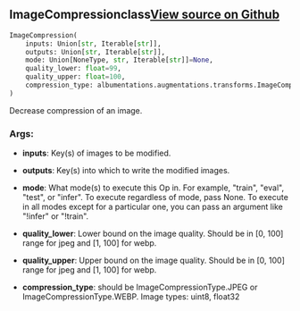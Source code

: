 ## ImageCompression<span class="tag">class</span><a class="sourcelink" href=https://github.com/fastestimator/fastestimator/blob/r1.1/fastestimator/op/numpyop/univariate/image_compression.py/#L24-L54>View source on Github</a>
```python
ImageCompression(
	inputs: Union[str, Iterable[str]],
	outputs: Union[str, Iterable[str]],
	mode: Union[NoneType, str, Iterable[str]]=None,
	quality_lower: float=99,
	quality_upper: float=100,
	compression_type: albumentations.augmentations.transforms.ImageCompression.ImageCompressionType=<ImageCompressionType.JPEG:  0>
)
```
Decrease compression of an image.


<h3>Args:</h3>


* **inputs**: Key(s) of images to be modified.

* **outputs**: Key(s) into which to write the modified images.

* **mode**: What mode(s) to execute this Op in. For example, "train", "eval", "test", or "infer". To execute regardless of mode, pass None. To execute in all modes except for a particular one, you can pass an argument like "!infer" or "!train".

* **quality_lower**: Lower bound on the image quality. Should be in [0, 100] range for jpeg and [1, 100] for webp.

* **quality_upper**: Upper bound on the image quality. Should be in [0, 100] range for jpeg and [1, 100] for webp.

* **compression_type**: should be ImageCompressionType.JPEG or ImageCompressionType.WEBP. Image types: uint8, float32

